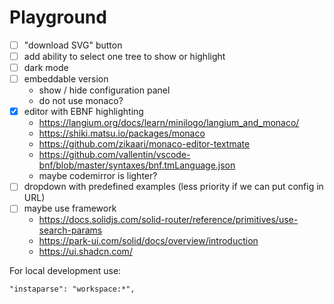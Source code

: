# Playground

- [ ] "download SVG" button
- [ ] add ability to select one tree to show or highlight
- [ ] dark mode
- [ ] embeddable version
  - show / hide configuration panel
  - do not use monaco?
- [x] editor with EBNF highlighting
  - https://langium.org/docs/learn/minilogo/langium_and_monaco/
  - https://shiki.matsu.io/packages/monaco
  - https://github.com/zikaari/monaco-editor-textmate
  - https://github.com/vallentin/vscode-bnf/blob/master/syntaxes/bnf.tmLanguage.json
  - maybe codemirror is lighter?
- [ ] dropdown with predefined examples (less priority if we can put config in URL)
- [ ] maybe use framework
  - https://docs.solidjs.com/solid-router/reference/primitives/use-search-params
  - https://park-ui.com/solid/docs/overview/introduction
  - https://ui.shadcn.com/

For local development use:

```
"instaparse": "workspace:*",
```
